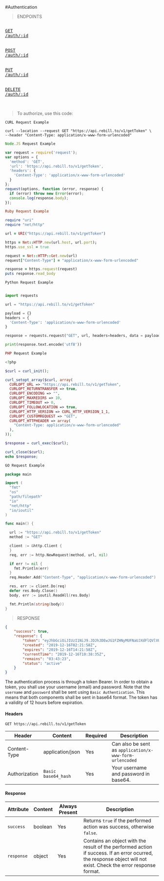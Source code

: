 #Authentication


<blockquote class="plaintext">
<p>ENDPOINTS</p>
</blockquote>
<div class="highlight">
  <pre class="highlight plaintext endpoints" style="">
    <a href="#"><div class="method"><span class="get">GET</span></div><div class="endpoint">/auth/:id</div></a>
    <a href="#"><div class="method"><span class="post">POST</span></div><div class="endpoint">/auth/:id</div></a>
    <a href="#"><div class="method"><span class="put">PUT</span></div><div class="endpoint">/auth/:id</div></a>
    <a href="#"><div class="method"><span class="delete">DELETE</span></div><div class="endpoint">/auth/:id</div></a>
  </pre>
</div>

> To authorize, use this code:

```shell
CURL Request Example

curl --location --request GET "https://api.rebill.to/v1/getToken" \
--header "Content-Type: application/x-www-form-urlencoded"
```

```javascript
Node.JS Request Example

var request = require('request');
var options = {
  'method': 'GET',
  'url': 'https://api.rebill.to/v1/getToken',
  'headers': {
    'Content-Type': 'application/x-www-form-urlencoded'
  }
};
request(options, function (error, response) {
  if (error) throw new Error(error);
  console.log(response.body);
});
```

```ruby
Ruby Request Example

require "uri"
require "net/http"

url = URI("https://api.rebill.to/v1/getToken")

https = Net::HTTP.new(url.host, url.port);
https.use_ssl = true

request = Net::HTTP::Get.new(url)
request["Content-Type"] = "application/x-www-form-urlencoded"

response = https.request(request)
puts response.read_body
```

```python
Python Request Example


import requests

url = "https://api.rebill.to/v1/getToken"

payload = {}
headers = {
  'Content-Type': 'application/x-www-form-urlencoded'
}

response = requests.request("GET", url, headers=headers, data = payload)

print(response.text.encode('utf8'))
```

```php
PHP Request Example

<?php

$curl = curl_init();

curl_setopt_array($curl, array(
  CURLOPT_URL => "https://api.rebill.to/v1/getToken",
  CURLOPT_RETURNTRANSFER => true,
  CURLOPT_ENCODING => "",
  CURLOPT_MAXREDIRS => 10,
  CURLOPT_TIMEOUT => 0,
  CURLOPT_FOLLOWLOCATION => true,
  CURLOPT_HTTP_VERSION => CURL_HTTP_VERSION_1_1,
  CURLOPT_CUSTOMREQUEST => "GET",
  CURLOPT_HTTPHEADER => array(
    "Content-Type: application/x-www-form-urlencoded"
  ),
));

$response = curl_exec($curl);

curl_close($curl);
echo $response;

```

```go
GO Request Example

package main

import (
  "fmt"
  "os"
  "path/filepath"
  "io"
  "net/http"
  "io/ioutil"
)

func main() {

  url := "https://api.rebill.to/v1/getToken"
  method := "GET"

  client := &http.Client {
  }
  req, err := http.NewRequest(method, url, nil)

  if err != nil {
    fmt.Println(err)
  }
  req.Header.Add("Content-Type", "application/x-www-form-urlencoded")

  res, err := client.Do(req)
  defer res.Body.Close()
  body, err := ioutil.ReadAll(res.Body)

  fmt.Println(string(body))
}
```

> RESPONSE

```json
{
    "success": true,
    "response": {
        "token": "eyJhbGciOiJIUzI1NiJ9.JDJhJDEwJG1FZHNyMUFNaUJXdFlQVlVUdkxaa3VFNFNwbTRwRlIyMnE1R1dYRHRuL01Ba2dEUG9ibjIu.tbxALN3ni1Db0OMX3kBkj09WUnPJxRl8T4JxLTQXgnI",
        "created": "2019-12-16T02:21:58Z",
        "expires": "2019-12-16T14:21:58Z",
        "currentTime": "2019-12-16T10:38:35Z",
        "remains": "03:43:23",
        "status": "active"
    }
}
```



The authentication process is through a token Bearer. In order to obtain a token, you shall use your username (email) and password.
Note that the `username` and `password` shall be sent using `Basic Authentication`. This means that both components shall be sent in base64 format.
The token has a validity of 12 hours before expiration.

#### Headers

`GET https://api.rebill.to/v1/getToken`

Header | Content | Required | Description
--------- | ----------- | ----------- | -----------
Content-Type | application/json | Yes | Can also be sent as `application/x-www-form-urlencoded`
Authorization | `Basic base64_hash` | Yes | Your username and password in base64.

#### Response

Attribute | Content | Always Present | Description
--------- | ----------- | ----------- | -----------
`success` | boolean | Yes | Returns `true` if the performed action was success, otherwise `false`.
`response` | object | Yes | Contains an object with the result of the performed action if success. If an error ocurred, the response object will not exist. Check the error response format.
